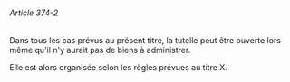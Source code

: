 ###### Article 374-2

Dans tous les cas prévus au présent titre, la tutelle peut être ouverte lors même qu'il n'y aurait pas de biens à administrer.

Elle est alors organisée selon les règles prévues au titre X.

